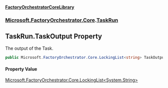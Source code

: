 #### [FactoryOrchestratorCoreLibrary](./FactoryOrchestratorCoreLibrary.md 'FactoryOrchestratorCoreLibrary')
### [Microsoft.FactoryOrchestrator.Core](./Microsoft-FactoryOrchestrator-Core.md 'Microsoft.FactoryOrchestrator.Core').[TaskRun](./Microsoft-FactoryOrchestrator-Core-TaskRun.md 'Microsoft.FactoryOrchestrator.Core.TaskRun')
## TaskRun.TaskOutput Property
The output of the Task.  
```csharp
public Microsoft.FactoryOrchestrator.Core.LockingList<string> TaskOutput { get; set; }
```
#### Property Value
[Microsoft.FactoryOrchestrator.Core.LockingList&lt;](./Microsoft-FactoryOrchestrator-Core-LockingList-T-.md 'Microsoft.FactoryOrchestrator.Core.LockingList&lt;T&gt;')[System.String](https://docs.microsoft.com/en-us/dotnet/api/System.String 'System.String')[&gt;](./Microsoft-FactoryOrchestrator-Core-LockingList-T-.md 'Microsoft.FactoryOrchestrator.Core.LockingList&lt;T&gt;')  
